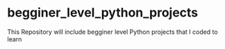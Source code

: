 # begginer_level_python_projects
This Repository will include begginer level Python projects that I coded to learn 
